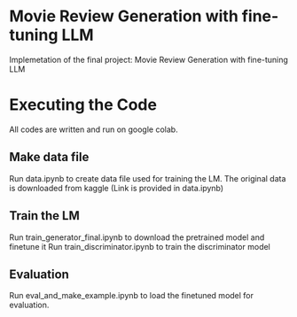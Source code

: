 # Movie Review Generation with fine-tuning LLM
Implemetation of the final project: Movie Review Generation with fine-tuning LLM
# Executing the Code
All codes are written and run on google colab.
## Make data file
Run data.ipynb to create data file used for training the LM. The original data is downloaded from kaggle (Link is provided in data.ipynb)
## Train the LM
Run train_generator_final.ipynb to download the pretrained model and finetune it
Run train_discriminator.ipynb to train the discriminator model
## Evaluation
Run eval_and_make_example.ipynb to load the finetuned model for evaluation.
